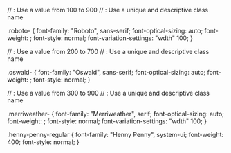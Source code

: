 


// <weight>: Use a value from 100 to 900
// <uniquifier>: Use a unique and descriptive class name

.roboto-<uniquifier> {
  font-family: "Roboto", sans-serif;
  font-optical-sizing: auto;
  font-weight: <weight>;
  font-style: normal;
  font-variation-settings:
    "wdth" 100;
}



// <weight>: Use a value from 200 to 700
// <uniquifier>: Use a unique and descriptive class name

.oswald-<uniquifier> {
  font-family: "Oswald", sans-serif;
  font-optical-sizing: auto;
  font-weight: <weight>;
  font-style: normal;
}


// <weight>: Use a value from 300 to 900
// <uniquifier>: Use a unique and descriptive class name

.merriweather-<uniquifier> {
  font-family: "Merriweather", serif;
  font-optical-sizing: auto;
  font-weight: <weight>;
  font-style: normal;
  font-variation-settings:
    "wdth" 100;
}


.henny-penny-regular {
  font-family: "Henny Penny", system-ui;
  font-weight: 400;
  font-style: normal;
}


